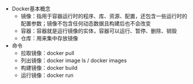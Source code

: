 - Docker基本概念
  - 镜像：指用于容器运行时的程序、库、资源、配置，还包含一些运行时的配置参数；镜像不包含任何动态数据且构建后也不会改变
  - 容器：容器就是运行镜像的实体，容器可以运行、暂停、删除、销毁
  - 仓库：用来集中存放镜像
- 命令
  - 拉取镜像：docker pull
  - 列出镜像：docker image ls / docker images
  - 构建镜像：docker build
  - 运行镜像：docker run
